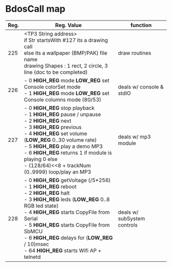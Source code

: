 # BdosCall map

| Reg. | Reg. Value                                                   | function                    |
| ---- | ------------------------------------------------------------ | --------------------------- |
| 225  | \<TP3 String address><br />if Str startsWith #127 its a drawing call<br />else its a wallpaper (BMP/PAK) file name<br />drawing Shapes : 1 rect, 2 circle, 3 line (doc to be completed) | draw routines               |
| 226  | - 0 **HIGH_REG** mode **LOW_REG** set Console colorSet mode<br />- 1 **HIGH_REG** mode **LOW_REG** set Console columns mode (80/53) | deals w/ console & stdIO    |
| 227  | - 0 **HIGH_REG** stop playback<br /> - 1 **HIGH_REG** pause / unpause<br /> - 2 **HIGH_REG**  next<br /> - 3 **HIGH_REG** previous<br /> - 4 **HIGH_REG** set volume (**LOW_REG** 0..30 volume rate)<br /> - 5 **HIGH_REG** play a demo MP3<br /> - 6 **HIGH_REG** returns 1 if module is playing 0 else<br/> - (128/64)<<8 + trackNum (0..9999) loop/play an MP3 | deals w/ mp3 module         |
| 228  | - 0 **HIGH_REG** getVoltage (/5*256)<br /> - 1 **HIGH_REG** reboot<br /> - 2 **HIGH_REG** halt<br /> - 3 **HIGH_REG** leds (**LOW_REG** 0..8 RGB led state)<br />-  4 **HIGH_REG** starts CopyFile from Serial<br />-  5 **HIGH_REG** starts CopyFile from SbMCU<br /> - 6 **HIGH_REG** delays for (**LOW_REG** / 10)msec<br/>-  64 **HIGH_REG** starts Wifi AP + telnetd<br /> | deals w/ subSystem controls |

